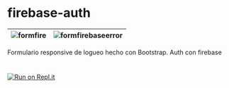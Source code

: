 # firebase-auth


| ![formfire](https://user-images.githubusercontent.com/80124560/189152656-d290f83c-bc71-41fa-b205-75d8287f6e66.PNG)   | ![formfirebaseerror](https://user-images.githubusercontent.com/80124560/189153527-2ac0c48f-d7eb-4817-b8a7-f34b7dd2f08c.PNG) |
| ------------- | ------------- |



Formulario responsive de logueo hecho con Bootstrap. Auth con firebase
#
[![Run on Repl.it](https://repl.it/badge/github/freeCodeCamp/boilerplate-npm)](https://tp1-optativo.facumruiz.repl.co)


